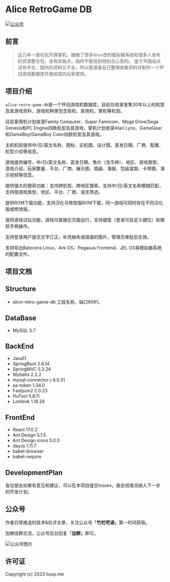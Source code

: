 # Alice RetroGame DB

<p>
  <a href="#公众号"><img src="https://img.shields.io/badge/%E5%85%AC%E4%BC%97%E5%8F%B7-%E7%AB%B9%E6%A0%8F%E5%91%93%E8%AF%AD-green.svg" alt="公众号"></a>
</p>

## 前言

> 这几年一直在玩开源掌机，接触了很多linux改的模拟器系统和很多人发布的资源整合包，各有优缺点，始终不能找到特别合心意的。
> 鉴于外国站点没有中文，国内的资料又不全，所以我准备自己整理收集资料并制作一个怀旧游戏数据库开放给国内玩家使用。

## 项目介绍

`alice-retro-game-db`是一个怀旧游戏机数据库，目前仅收录发售30年以上的机型及其游戏资料，游戏机种类包含街机、家用机、掌机等机型。

目前家用机计划收录Family Computer、Super Famicom、Mega Drive/Sega Genesis和PC Engine四款机型及其游戏，掌机计划收录Atari Lynx、GameGear和GameBoy/GameBoy Color四款机型及其游戏。

主机机型提供中/日/英文名称、图标、实机图、设计图、首发日期、厂商、配置、机型介绍等信息。

游戏提供编号、中/日/英文名称、首发日期、售价（含币种）、地区、游戏类型、游戏介绍、玩家数量、平台、厂商、展示图、插画、海报、包装盒图、卡带图、演示视频等信息。

提供强大的搜索功能：支持跨机型、跨地区搜索，支持中/日/英文名称模糊匹配，支持按游戏类型、地区、平台、厂商、语言筛选。

提供ROM下载功能，支持汉化与修改版ROM下载，同一游戏可同时存在不同汉化版或修改版。

提供游戏试玩功能，游戏可直接在页面运行，支持键盘（登录可自定义键位）和微软手柄操作。

支持登录用户提交文字订正，补充缺失或错漏的图片，管理员审批后生效。

支持导出Batocera Linux、Ark OS、Pegasus Frontend、JEL OS等模拟器系统的配置文件。

## 项目文档
    
## Structure

- alice-retro-game-db 工程名称，端口9091。

## DataBase

- MySQL 5.7

## BackEnd
- Java11
- SpringBoot 2.6.14
- SpringMVC 5.3.24
- Mybatis 2.2.2
- mysql-connector-j 8.0.31
- sa-token 1.34.0
- Fastjson2 2.0.23
- HuTool 5.8.11
- Lombok 1.18.24

## FrontEnd

- React 17.0.2
- Ant Design 5.1.5
- Ant Design icons 5.0.0
- dayJs 1.11.7
- babel-browser
- babel-require

## DevelopmentPlan

各位朋友如果有意见和建议，可以在本项目提交Issues，我会视情况纳入下一步的开发计划。

## 公众号

作者日常推送的技术&社评文章，关注公众号「**竹栏呓语**」第一时间获取。

加微信群交流，公众号后台回复「**加群**」即可。

![公众号图片](https://creator.liuxp.me/img/wechat.png)

## 许可证

Copyright (c) 2023 liuxp.me